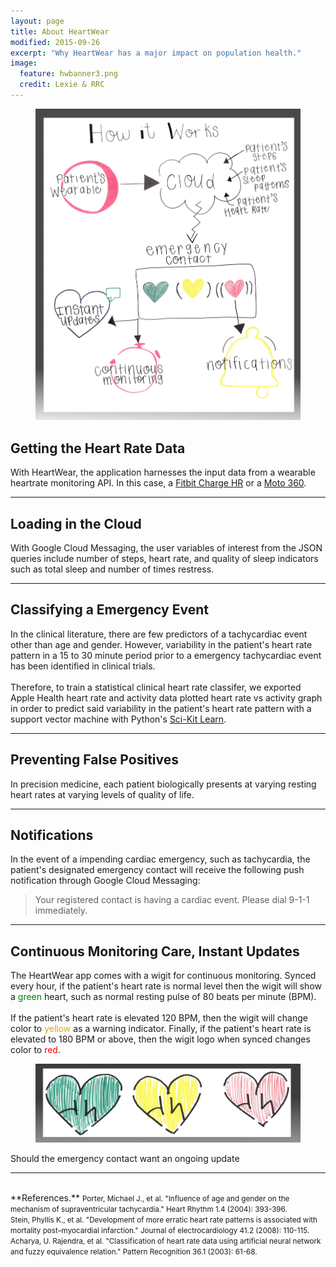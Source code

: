 ```yaml
---
layout: page
title: About HeartWear
modified: 2015-09-26
excerpt: "Why HeartWear has a major impact on population health."
image:
  feature: hwbanner3.png
  credit: Lexie & RRC
---
```



<figure>
	<img src="/images/concept_map1.png">
</figure>

## Getting the Heart Rate Data

With HeartWear, the application harnesses the input data from a wearable heartrate monitoring API.  In this case, a [Fitbit Charge HR](https://www.fitbit.com/chargehr) or a [Moto 360](https://www.motorola.com/us/products/moto-360).

---

## Loading in the Cloud

With Google Cloud Messaging, the user variables of interest from the JSON queries include number of steps, heart rate, and quality of sleep indicators such as total sleep and number of times restress.

---

## Classifying a Emergency Event

In the clinical literature, there are few predictors of a tachycardiac event other than age and gender.  However, variability in the patient's heart rate pattern in a 15 to 30 minute period prior to a emergency tachycardiac event has been identified in clinical trials.  
<br>
Therefore, to train a statistical clinical heart rate classifer, we exported Apple Health heart rate and activity data plotted heart rate vs activity graph in order to predict said variability in the patient's heart rate pattern with a support vector machine with Python's [Sci-Kit Learn](http://scikit-learn.org/stable/).
<br>

---

## Preventing False Positives

In precision medicine, each patient biologically presents at varying resting heart rates at varying levels of quality of life.



---

## Notifications

In the event of a impending cardiac emergency, such as tachycardia, the patient's designated emergency contact will receive the following push notification through Google Cloud Messaging:

> Your registered contact is having a cardiac event.  Please dial 9-1-1 immediately.

---

## Continuous Monitoring Care, Instant Updates

The HeartWear app comes with a wigit for continuous monitoring.  Synced every hour, if the patient's heart rate is normal level then the wigit will show a <font color = "green">green</font> heart, such as normal resting pulse of 80 beats per minute (BPM).  
<br>
If the patient's heart rate is elevated 120 BPM, then the wigit will change color to <font color = "goldenrod">yellow</font> as a warning indicator.
Finally, if the patient's heart rate is elevated to 180 BPM or above, then the wigit logo when synced changes color to <font color = "red">red</font>.

<figure class="half">
	<img src="/images/hearts.png">
</figure>

Should the emergency contact want an ongoing update




---
<br>
**References.**  

<small>
Porter, Michael J., et al. "Influence of age and gender on the mechanism of supraventricular tachycardia." Heart Rhythm 1.4 (2004): 393-396.
</small>
<br>
<small>
Stein, Phyllis K., et al. "Development of more erratic heart rate patterns is associated with mortality post–myocardial infarction." Journal of electrocardiology 41.2 (2008): 110-115.
</small>
<br>
<small>
Acharya, U. Rajendra, et al. "Classification of heart rate data using artificial neural network and fuzzy equivalence relation." Pattern Recognition 36.1 (2003): 61-68.
</small>


